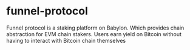 # funnel-protocol
Funnel protocol is a staking platform on Babylon. Which provides chain abstraction for EVM chain stakers. Users earn yield on Bitcoin without having to interact with Bitcoin chain themselves

